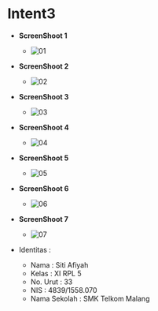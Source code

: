 # Intent3

* **ScreenShoot 1**
  * ![01](https://github.com/sitiafiyah/Intent3/blob/master/01.png)

* **ScreenShoot 2**
  * ![02](https://github.com/sitiafiyah/Intent3/blob/master/02.png)

* **ScreenShoot 3**
  * ![03](https://github.com/sitiafiyah/Intent3/blob/master/03.png)

* **ScreenShoot 4**
  * ![04](https://github.com/sitiafiyah/Intent3/blob/master/04.png)

* **ScreenShoot 5**
  * ![05](https://github.com/sitiafiyah/Intent3/blob/master/05.png)

* **ScreenShoot 6**
  * ![06](https://github.com/sitiafiyah/Intent3/blob/master/06.png)

* **ScreenShoot 7**
  * ![07](https://github.com/sitiafiyah/Intent3/blob/master/07.png)

* Identitas : 
    * Nama : Siti Afiyah 
    * Kelas : XI RPL 5 
    * No. Urut : 33 
    * NIS : 4839/1558.070 
    * Nama Sekolah : SMK Telkom Malang
